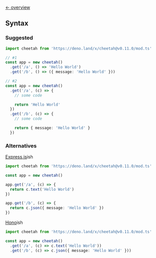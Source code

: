 [← overview](https://github.com/azurystudio/cheetah/blob/dev/guide/index.md)

## Syntax

### Suggested

```ts
import cheetah from 'https://deno.land/x/cheetah@v0.11.0/mod.ts'

// #1
const app = new cheetah()
  .get('/a', () => 'Hello World')
  .get('/b', () => ({ message: 'Hello World' }))

// #2
const app = new cheetah()
  .get('/a', (c) => {
    // some code

    return 'Hello World'
  })
  .get('/b', (c) => {
    // some code

    return { message: 'Hello World' }
  })
```

### Alternatives

[Express.js](https://github.com/expressjs/express)ish

```ts
import cheetah from 'https://deno.land/x/cheetah@v0.11.0/mod.ts'

const app = new cheetah()

app.get('/a', (c) => {
  return c.text('Hello World')
})

app.get('/b', (c) => {
  return c.json({ message: 'Hello World' })
})
```

[Hono](https://github.com/honojs/hono)ish

```ts
import cheetah from 'https://deno.land/x/cheetah@v0.11.0/mod.ts'

const app = new cheetah()
  .get('/a', (c) => c.text('Hello World'))
  .get('/b', (c) => c.json({ message: 'Hello World' }))
```
